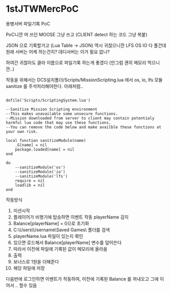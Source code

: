 # 1stJTWMercPoC
용병서버 파일기록 PoC

PoC니깐 머 쓰던 MOOSE 그냥 쓰고 
(CLIENT detect 하는 코드 그냥 복붙)

JSON 으로 기록할거고 (Lua Table -> JSON)
역시 귀찮으니깐 LFS OS IO 다 풀건데 원래 서버는 어케 하는건지? 데디서버는 이거 필요 없나?

하여간 귀찮아도 클라 이름으로 파일기록 하는게 좋겠다 (안그럼 괜히 메모리 먹으니깐..)


작동을 위해서는 DCS설치폴더/Scripts/MissionScripting.lua 에서
os, io, lfs 모듈 sanitize 를 주석처리해야한다.
아래처럼..

```--Initialization script for the Mission lua Environment (SSE)

dofile('Scripts/ScriptingSystem.lua')

--Sanitize Mission Scripting environment
--This makes unavailable some unsecure functions. 
--Mission downloaded from server to client may contain potentialy harmful lua code that may use these functions.
--You can remove the code below and make availble these functions at your own risk.

local function sanitizeModule(name)
	_G[name] = nil
	package.loaded[name] = nil
end

do
	--sanitizeModule('os')
	--sanitizeModule('io')
	--sanitizeModule('lfs')
	require = nil
	loadlib = nil
end
```

작동방식

1. 미션시작
2. 플레이어가 비행기에 탑승하면 이벤트 작동 playerName 감지
3. Balance[playerName] = 0으로 초기화
3. C:\Users\Username\Saved Games\ 폴더를 검색
4. playerName.lua 파일이 있는지 확인
5. 있으면 로드해서 Balance[playerName] 변수를 덮어쓴다
6. 따라서 이전에 파일에 기록된 값이 메모리에 올라옴
7. 출력
8. 보너스로 1원을 더해준다
9. 해당 파일에 저장

다음번에 로그인하면 이벤트가 작동하여, 이전에 기록된 Balance 를 꺼내오고
그에 이어서 .. 할수 있음

